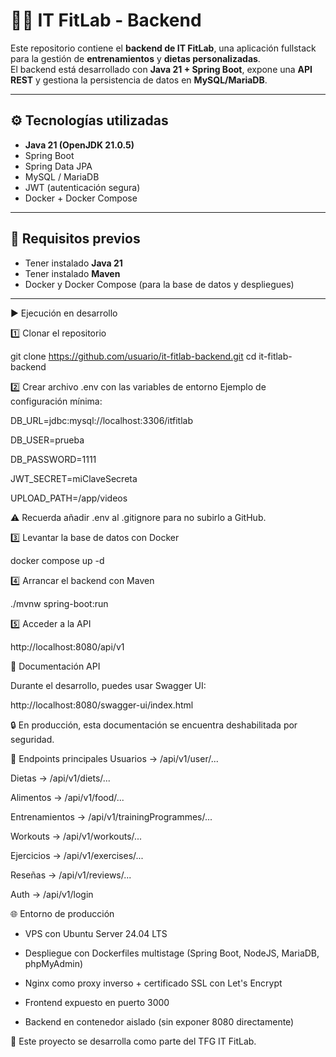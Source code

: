 # 🏋️‍♂️ IT FitLab - Backend

Este repositorio contiene el **backend de IT FitLab**, una aplicación fullstack para la gestión de **entrenamientos** y **dietas personalizadas**.  
El backend está desarrollado con **Java 21 + Spring Boot**, expone una **API REST** y gestiona la persistencia de datos en **MySQL/MariaDB**.

---

## ⚙️ Tecnologías utilizadas

- **Java 21 (OpenJDK 21.0.5)**  
- Spring Boot  
- Spring Data JPA  
- MySQL / MariaDB  
- JWT (autenticación segura)  
- Docker + Docker Compose  


---

## 🚀 Requisitos previos

- Tener instalado **Java 21**  
- Tener instalado **Maven**  
- Docker y Docker Compose (para la base de datos y despliegues)  

---
▶️ Ejecución en desarrollo

1️⃣ Clonar el repositorio

git clone https://github.com/usuario/it-fitlab-backend.git
cd it-fitlab-backend


2️⃣ Crear archivo .env con las variables de entorno
Ejemplo de configuración mínima:

DB_URL=jdbc:mysql://localhost:3306/itfitlab

DB_USER=prueba

DB_PASSWORD=1111

JWT_SECRET=miClaveSecreta

UPLOAD_PATH=/app/videos


⚠️ Recuerda añadir .env al .gitignore para no subirlo a GitHub.

3️⃣ Levantar la base de datos con Docker

docker compose up -d


4️⃣ Arrancar el backend con Maven

./mvnw spring-boot:run


5️⃣ Acceder a la API

http://localhost:8080/api/v1

📖 Documentación API

Durante el desarrollo, puedes usar Swagger UI:

http://localhost:8080/swagger-ui/index.html


🔒 En producción, esta documentación se encuentra deshabilitada por seguridad.

📂 Endpoints principales
Usuarios → /api/v1/user/...

Dietas → /api/v1/diets/...

Alimentos → /api/v1/food/...

Entrenamientos → /api/v1/trainingProgrammes/...

Workouts → /api/v1/workouts/...

Ejercicios → /api/v1/exercises/...

Reseñas → /api/v1/reviews/...

Auth → /api/v1/login

🌐 Entorno de producción

- VPS con Ubuntu Server 24.04 LTS

- Despliegue con Dockerfiles multistage (Spring Boot, NodeJS, MariaDB, phpMyAdmin)

- Nginx como proxy inverso + certificado SSL con Let's Encrypt

- Frontend expuesto en puerto 3000

- Backend en contenedor aislado (sin exponer 8080 directamente)
  

📜 Este proyecto se desarrolla como parte del TFG IT FitLab.
